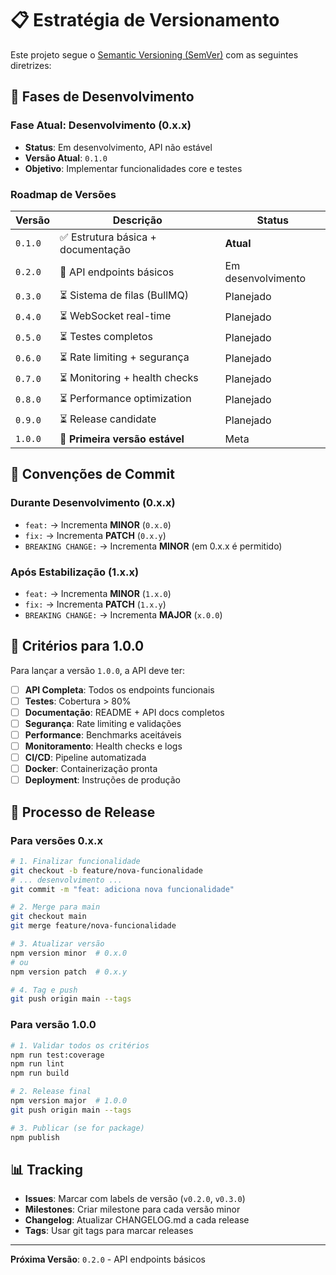 # 📋 Estratégia de Versionamento

Este projeto segue o [Semantic Versioning (SemVer)](https://semver.org/) com as seguintes diretrizes:

## 🚀 Fases de Desenvolvimento

### **Fase Atual: Desenvolvimento (0.x.x)**

- **Status**: Em desenvolvimento, API não estável
- **Versão Atual**: `0.1.0`
- **Objetivo**: Implementar funcionalidades core e testes

### **Roadmap de Versões**

| Versão  | Descrição                          | Status             |
| ------- | ---------------------------------- | ------------------ |
| `0.1.0` | ✅ Estrutura básica + documentação | **Atual**          |
| `0.2.0` | 🔄 API endpoints básicos           | Em desenvolvimento |
| `0.3.0` | ⏳ Sistema de filas (BullMQ)       | Planejado          |
| `0.4.0` | ⏳ WebSocket real-time             | Planejado          |
| `0.5.0` | ⏳ Testes completos                | Planejado          |
| `0.6.0` | ⏳ Rate limiting + segurança       | Planejado          |
| `0.7.0` | ⏳ Monitoring + health checks      | Planejado          |
| `0.8.0` | ⏳ Performance optimization        | Planejado          |
| `0.9.0` | ⏳ Release candidate               | Planejado          |
| `1.0.0` | 🎯 **Primeira versão estável**     | Meta               |

## 📝 Convenções de Commit

### **Durante Desenvolvimento (0.x.x)**

- `feat:` → Incrementa **MINOR** (`0.x.0`)
- `fix:` → Incrementa **PATCH** (`0.x.y`)
- `BREAKING CHANGE:` → Incrementa **MINOR** (em 0.x.x é permitido)

### **Após Estabilização (1.x.x)**

- `feat:` → Incrementa **MINOR** (`1.x.0`)
- `fix:` → Incrementa **PATCH** (`1.x.y`)
- `BREAKING CHANGE:` → Incrementa **MAJOR** (`x.0.0`)

## 🎯 Critérios para 1.0.0

Para lançar a versão `1.0.0`, a API deve ter:

- [ ] **API Completa**: Todos os endpoints funcionais
- [ ] **Testes**: Cobertura > 80%
- [ ] **Documentação**: README + API docs completos
- [ ] **Segurança**: Rate limiting e validações
- [ ] **Performance**: Benchmarks aceitáveis
- [ ] **Monitoramento**: Health checks e logs
- [ ] **CI/CD**: Pipeline automatizada
- [ ] **Docker**: Containerização pronta
- [ ] **Deployment**: Instruções de produção

## 🔄 Processo de Release

### **Para versões 0.x.x**

```bash
# 1. Finalizar funcionalidade
git checkout -b feature/nova-funcionalidade
# ... desenvolvimento ...
git commit -m "feat: adiciona nova funcionalidade"

# 2. Merge para main
git checkout main
git merge feature/nova-funcionalidade

# 3. Atualizar versão
npm version minor  # 0.x.0
# ou
npm version patch  # 0.x.y

# 4. Tag e push
git push origin main --tags
```

### **Para versão 1.0.0**

```bash
# 1. Validar todos os critérios
npm run test:coverage
npm run lint
npm run build

# 2. Release final
npm version major  # 1.0.0
git push origin main --tags

# 3. Publicar (se for package)
npm publish
```

## 📊 Tracking

- **Issues**: Marcar com labels de versão (`v0.2.0`, `v0.3.0`)
- **Milestones**: Criar milestone para cada versão minor
- **Changelog**: Atualizar CHANGELOG.md a cada release
- **Tags**: Usar git tags para marcar releases

---

**Próxima Versão**: `0.2.0` - API endpoints básicos
